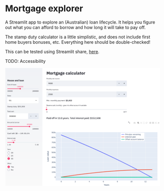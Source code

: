 # Mortgage explorer

A Streamlit app to explore an (Australian) loan lifecycle. It helps you figure out what you can afford to borrow and how long it will take to pay off.

The stamp duty calculator is a little simplistic, and does not include first home buyers bonuses, etc. Everything here should be double-checked!

This can be tested using Streamlit share, [here](https://share.streamlit.io/coljac/mortgage-explore/main).

TODO: Accessibility

![Screenshot of streamlit](mcalc.png)
